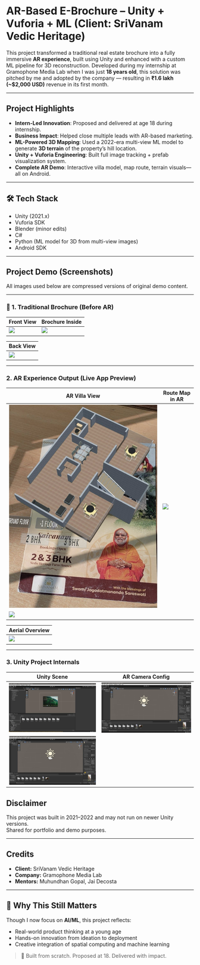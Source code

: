 #  AR-Based E-Brochure – Unity + Vuforia + ML (Client: SriVanam Vedic Heritage)

This project transformed a traditional real estate brochure into a fully immersive **AR experience**, built using Unity and enhanced with a custom ML pipeline for 3D reconstruction. Developed during my internship at Gramophone Media Lab when I was just **18 years old**, this solution was pitched by me and adopted by the company — resulting in **₹1.6 lakh (~$2,000 USD)** revenue in its first month.

---

## Project Highlights

-  **Intern-Led Innovation**: Proposed and delivered at age 18 during internship.
-  **Business Impact**: Helped close multiple leads with AR-based marketing.
-  **ML-Powered 3D Mapping**: Used a 2022-era multi-view ML model to generate **3D terrain** of the property’s hill location.
-  **Unity + Vuforia Engineering**: Built full image tracking + prefab visualization system.
-  **Complete AR Demo**: Interactive villa model, map route, terrain visuals—all on Android.

---

## 🛠 Tech Stack

- Unity (2021.x)
- Vuforia SDK
- Blender (minor edits)
- C#
- Python (ML model for 3D from multi-view images)
- Android SDK

---

##  Project Demo (Screenshots)

All images used below are compressed versions of original demo content.

---

### 📄 1. Traditional Brochure (Before AR)

| Front View               | Brochure Inside           |
|--------------------------|---------------------------|
| ![](asset/pic1.png)      | ![](asset/pic3.png)       |

| Back View           |
|---------------------------|
| ![](asset/pic2.png)   |
---

###  2. AR Experience Output (Live App Preview)

| AR Villa View            | Route Map in AR            |
|--------------------------|--------------------------- |
| ![](asset/Picture1.png)  | ![](asset/Picture4.png)    |
| ![](asset/Picture2.png)  | 
                           
| Aerial Overview           |
|---------------------------|
| ![](asset/Picture3.png)   |
---

###  3. Unity Project Internals

| Unity Scene              | AR Camera Config          |
|--------------------------|---------------------------|
| ![](asset/Image1.png)   | ![](asset/Image3.png)     |
| ![](asset/Image3.png)   |                           |



##  Disclaimer

This project was built in 2021–2022 and may not run on newer Unity versions.  
Shared for portfolio and demo purposes.

---

##  Credits

- **Client:** SriVanam Vedic Heritage
- **Company:** Gramophone Media Lab
- **Mentors:** Muhundhan Gopal, Jai Decosta

---

## 🧬 Why This Still Matters

Though I now focus on **AI/ML**, this project reflects:
- Real-world product thinking at a young age
- Hands-on innovation from ideation to deployment
- Creative integration of spatial computing and machine learning

> 📌 Built from scratch. Proposed at 18. Delivered with impact.